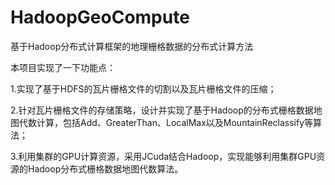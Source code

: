 # HadoopGeoCompute
基于Hadoop分布式计算框架的地理栅格数据的分布式计算方法

本项目实现了一下功能点：

1.实现了基于HDFS的瓦片栅格文件的切割以及瓦片栅格文件的压缩；

2.针对瓦片栅格文件的存储策略，设计并实现了基于Hadoop的分布式栅格数据地图代数计算，包括Add、GreaterThan、LocalMax以及MountainReclassify等算法；

3.利用集群的GPU计算资源，采用JCuda结合Hadoop，实现能够利用集群GPU资源的Hadoop分布式栅格数据地图代数算法。
